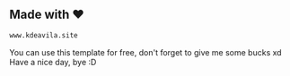 ## Made with ❤

```sh
www.kdeavila.site
```

You can use this template for free, don't forget to give me some bucks xd
Have a nice day, bye :D
